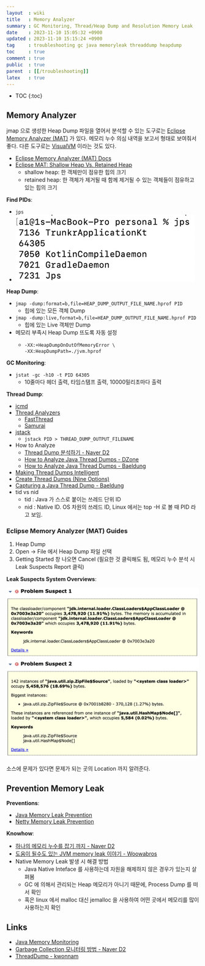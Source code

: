 ```yaml
---
layout  : wiki
title   : Memory Analyzer
summary : GC Monitoring, Thread/Heap Dump and Resolution Memory Leak
date    : 2023-11-10 15:05:32 +0900
updated : 2023-11-10 15:15:24 +0900
tag     : troubleshooting gc java memoryleak threaddump heapdump
toc     : true
comment : true
public  : true
parent  : [[/troubleshooting]]
latex   : true
---
```

* TOC
{:toc}

## Memory Analyzer

jmap 으로 생성한 Heap Dump 파일을 열어서 분석할 수 있는 도구로는 [Eclipse Memory Analyzer (MAT)](https://eclipse.dev/mat/) 가 있다.
메모리 누수 의심 내역을 보고서 형태로 보여줘서 좋다. 다른 도구로는 [VisualVM](https://visualvm.github.io/) 이라는 것도 있다.

- [Eclipse Memory Analyzer (MAT) Docs](https://help.eclipse.org/latest/index.jsp?topic=/org.eclipse.mat.ui.help/welcome.html)
- [Eclipse MAT: Shallow Heap Vs. Retained Heap](https://dzone.com/articles/eclipse-mat-shallow-heap-retained-heap)
  - shallow heap: 한 객체만이 점유한 힙의 크기
  - retained heap: 한 객체가 제거될 때 함께 제거될 수 있는 객체들이 점유하고 있는 힙의 크기

__Find PIDs__:
- `jps`
- ![](/resource/wiki/troubleshotting-java-memory-analyzer/jps.png)

__Heap Dump__:
- `jmap -dump:format=b,file=HEAP_DUMP_OUTPUT_FILE_NAME.hprof PID`
  - 힙에 있는 모든 객체 Dump
- `jmap -dump:live,format=b,file=HEAP_DUMP_OUTPUT_FILE_NAME.hprof PID`
  - 힙에 있는 Live 객체만 Dump
- 메모리 부족시 Heap Dump 뜨도록 자동 설정
  - ```
    -XX:+HeapDumpOnOutOfMemoryError \
    -XX:HeapDumpPath=./jvm.hprof
    ```

__GC Monitoring__:
- `jstat -gc -h10 -t PID 64305` 
  - 10줄마다 헤더 출력, 타임스탬프 출력, 10000밀리초마다 출력

__Thread Dump__:
- [jcmd](https://dzone.com/articles/jvm-tuning-using-jcmd)
- [Thread Analyzers](https://fasterj.com/tools/threadanalysers.shtml)
  - [FastThread](https://fastthread.io/)
  - [Samurai](https://samuraism.jp/samurai/ja/)
- [jstack](https://docs.oracle.com/javase/1.5.0/docs/tooldocs/share/jstack.html)
  - `jstack PID > THREAD_DUMP_OUTPUT_FILENAME`
- How to Analyze
  - [Thread Dump 분석하기 - Naver D2](https://d2.naver.com/helloworld/10963)
  - [How to Analyze Java Thread Dumps - DZone](https://dzone.com/articles/how-analyze-java-thread-dumps)
  - [How to Analyze Java Thread Dumps - Baeldung](https://www.baeldung.com/java-analyze-thread-dumps)
- [Making Thread Dumps Intelligent](https://www.javacodegeeks.com/2015/08/making-thread-dumps-intelligent.html)
- [Create Thread Dumps (Nine Options)](https://dzone.com/articles/how-to-take-thread-dumps-7-options)
- [Capturing a Java Thread Dump - Baeldung](https://www.baeldung.com/java-thread-dump)
- tid vs nid
  - tid : Java 가 스스로 붙이는 쓰레드 단위 ID 
  - nid : Native ID. OS 차원의 쓰레드 ID, Linux 에서는 top -H 로 볼 때 PID 라고 보임.

### Eclipse Memory Analyzer (MAT) Guides

1. Heap Dump 
2. Open -> File 에서 Heap Dump 파일 선택 
3. Getting Started 창 나오면 Cancel (필요한 것 클릭해도 됨, 메모리 누수 분석 시 Leak Suspects Report 클릭)

__Leak Suspects System Overviews__:

![](/resource/wiki/troubleshotting-java-memory-analyzer/leak-suspects.png)

소스에 문제가 있다면 문제가 되는 곳의 Location 까지 알려준다.

## Prevention Memory Leak

__Preventions__:
- [Java Memory Leak Prevention](https://baekjungho.github.io/wiki/java/java-memoryleak/)
- [Netty Memory Leak Prevention](https://baekjungho.github.io/wiki/reactive/reactive-netty-memory-leak/)

__Knowhow__:
- [하나의 메모리 누수를 잡기 까지 - Naver D2](https://d2.naver.com/helloworld/1326256)
- [도움이 될수도 있는 JVM memory leak 이야기 - Woowabros](https://techblog.woowahan.com/2628/)
- Native Memory Leak 발생 시 해결 방법
  - Java Native Inteface 를 사용하는데 자원을 해제하지 않은 경우가 있는지 살펴봄 
  - GC 에 의해서 관리되는 Heap 메모리가 아니기 때문에, Process Dump 를 떠서 확인 
  - 혹은 linux 에서 malloc 대신 jemalloc 을 사용하여 어떤 곳에서 메모리를 많이 사용하는지 확인

## Links

- [Java Memory Monitoring](https://homoefficio.github.io/2020/04/09/Java-Memory-Monitoring/)
- [Garbage Collection 모니터링 방법 - Naver D2](https://d2.naver.com/helloworld/6043)
- [ThreadDump - kwonnam](https://kwonnam.pe.kr/wiki/java/performance/threaddump)
